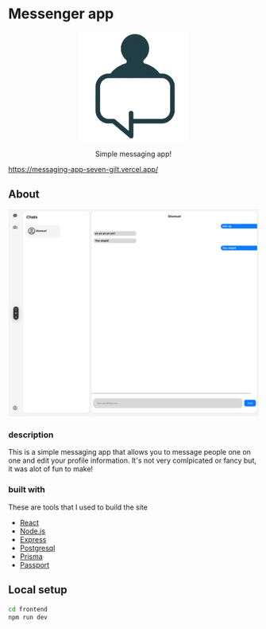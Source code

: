 # Messenger app

<!-- logo -->
<div align="center">
  <img width="220px" height="220px" src="src/assets/logo.png">
  <p>Simple messaging app!</p>
</div>


https://messaging-app-seven-gilt.vercel.app/
## About
<div align="center">
  <img src="src/assets/screen-shot.png">
</div>

### description
This is a simple messaging app that allows you to message people one on one and edit your profile information.
It's not very comlpicated or fancy but, it was alot of fun to make!


### built with
These are tools that I used to build the site

<ul>
  <li>
    <a href="https://react.dev/">React</a>
  </li>
  <li>
    <a href="https://nodejs.org/en">Node.js</a>
  </li>
  <li>
    <a href="https://expressjs.com/">Express</a>
  </li>
  <li>
    <a href="https://www.postgresql.org/">Postgresql</a>
  </li>
  <li>
    <a href="https://www.prisma.io/">Prisma</a>
  </li>
  <li>
    <a href="https://www.passportjs.org/">Passport</a>
  </li>
</ul>


## Local setup

```sh
cd frontend
npm run dev
```

